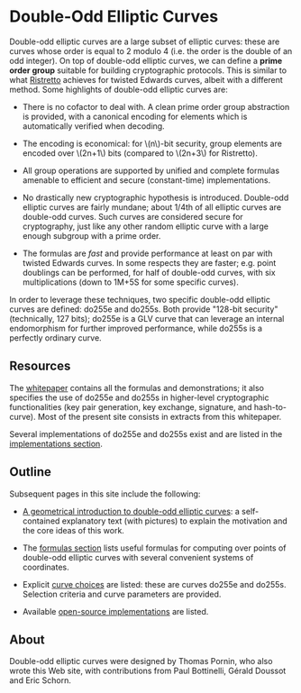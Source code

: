 # Double-Odd Elliptic Curves

Double-odd elliptic curves are a large subset of elliptic curves: these
are curves whose order is equal to 2 modulo 4 (i.e. the order is the
double of an odd integer). On top of double-odd elliptic curves, we can
define a **prime order group** suitable for building cryptographic
protocols. This is similar to what [Ristretto](https://ristretto.group/)
achieves for twisted Edwards curves, albeit with a different method.
Some highlights of double-odd elliptic curves are:

  - There is no cofactor to deal with. A clean prime order group
    abstraction is provided, with a canonical encoding for elements
    which is automatically verified when decoding.

  - The encoding is economical: for \\(n\\)-bit security, group
    elements are encoded over \\(2n+1\\) bits (compared to \\(2n+3\\)
    for Ristretto).

  - All group operations are supported by unified and complete formulas
    amenable to efficient and secure (constant-time) implementations.

  - No drastically new cryptographic hypothesis is introduced.
    Double-odd elliptic curves are fairly mundane; about 1/4th of all
    elliptic curves are double-odd curves. Such curves are considered
    secure for cryptography, just like any other random elliptic curve
    with a large enough subgroup with a prime order.

  - The formulas are *fast* and provide performance at least on par with
    twisted Edwards curves. In some respects they are faster; e.g. point
    doublings can be performed, for half of double-odd curves, with six
    multiplications (down to 1M+5S for some specific curves).

In order to leverage these techniques, two specific double-odd elliptic
curves are defined: do255e and do255s. Both provide "128-bit security"
(technically, 127 bits); do255e is a GLV curve that can leverage an
internal endomorphism for further improved performance, while do255s is
a perfectly ordinary curve.

## Resources

The [whitepaper](doubleodd.pdf) contains all the formulas and
demonstrations; it also specifies the use of do255e and do255s in
higher-level cryptographic functionalities (key pair generation, key
exchange, signature, and hash-to-curve). Most of the present site
consists in extracts from this whitepaper.

Several implementations of do255e and do255s exist and are listed
in the [implementations section](implementations.md).

## Outline

Subsequent pages in this site include the following:

  - [A geometrical introduction to double-odd elliptic curves](intro.md):
    a self-contained explanatory text (with pictures)
    to explain the motivation and the core ideas of this work.

  - The [formulas section](formulas.md) lists useful formulas for
    computing over points of double-odd elliptic curves with several
    convenient systems of coordinates.

  - Explicit [curve choices](curves.md) are listed: these are curves
    do255e and do255s. Selection criteria and curve parameters are
    provided.

  - Available [open-source implementations](implementations.md) are
    listed.

## About

Double-odd elliptic curves were designed by Thomas Pornin, who also
wrote this Web site, with contributions from Paul Bottinelli, Gérald
Doussot and Eric Schorn.
